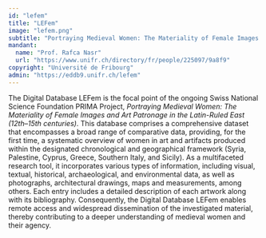 ```yaml
---
id: "lefem"
title: "LEFem"
image: "lefem.png"
subtitle: "Portraying Medieval Women: The Materiality of Female Images and Art Patronage in the Latin East (12th-15th centuries)"
mandant:
  name: "Prof. Rafca Nasr"
  url: "https://www.unifr.ch/directory/fr/people/225097/9a8f9"
copyright: "Université de Fribourg"
admin: "https://eddb9.unifr.ch/lefem"
---
```


The Digital Database LEFem is the focal point of the ongoing Swiss National Science Foundation PRIMA Project, *Portraying Medieval Women: The Materiality of Female Images and Art Patronage in the Latin-Ruled East (12th–15th centuries)*. This database comprises a comprehensive dataset that encompasses a broad range of comparative data, providing, for the first time, a systematic overview of women in art and artifacts produced within the designated chronological and geographical framework (Syria, Palestine, Cyprus, Greece, Southern Italy, and Sicily). As a multifaceted research tool, it incorporates various types of information, including visual, textual, historical, archaeological, and environmental data, as well as photographs, architectural drawings, maps and measurements, among others. Each entry includes a detailed description of each artwork along with its bibliography. Consequently, the Digital Database LEFem enables remote access and widespread dissemination of the investigated material, thereby contributing to a deeper understanding of medieval women and their agency.